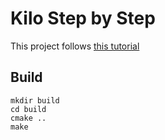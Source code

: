 # Kilo Step by Step

This project follows [this tutorial](https://viewsourcecode.org/snaptoken/kilo/index.html)

## Build
```
mkdir build
cd build
cmake ..
make
```